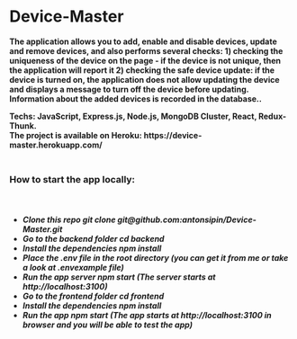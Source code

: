 # Device-Master

<b> The application allows you to add, enable and disable devices, update and remove devices, and also performs several checks: 1) checking the uniqueness of the device on the page - if the device is not unique, then the application will report it 2) checking the safe device update: if the device is turned on, the application does not allow updating the device and displays a message to turn off the device before updating. Information about the added devices is recorded in the database..
  </b> <br />
  
 <b>
Techs: JavaScript, Express.js, Node.js, MongoDB Cluster, React, Redux-Thunk.
 </b> <br /> 
 
 <b>
  The project is available on Heroku: https://device-master.herokuapp.com/
  </b> <br />
  
  <h3> <br />
  How to start the app locally:
  </h3> <br />
  
  <h5>
  <ul>
    <li>
      Clone this repo <b> git clone git@github.com:antonsipin/Device-Master.git </b>
    </li>
     <li>
      Go to the backend folder <b> cd backend </b>
    </li>
    <li>
      Install the dependencies <b> npm install </b>
    </li>
    <li>
      Place the .env file in the root directory (you can get it from me or take a look at .envexample file)
    </li>
    <li>
      Run the app server <b> npm start </b> (The server starts at http://localhost:3100)
    </li>
    <li>
      Go to the frontend folder <b> cd frontend </b>
    </li>
    <li>
      Install the dependencies <b> npm install </b>
    </li>
    <li>
      Run the app <b> npm start </b> (The app starts at http://localhost:3100 in browser and you will be able to test the app)
    </li>
  </ul>
  </h5>
